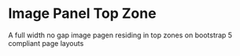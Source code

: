 # Image Panel Top Zone

A full width no gap image pagen residing in top zones on bootstrap 5 compliant page layouts
